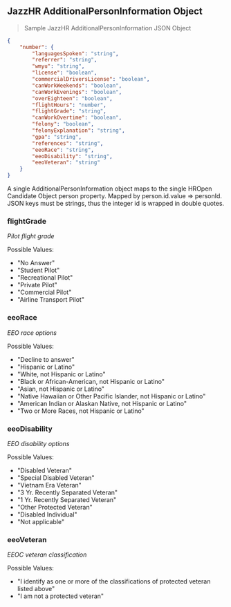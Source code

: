 ## JazzHR AdditionalPersonInformation Object

> Sample JazzHR AdditionalPersonInformation JSON Object

```json
{
    "number": {
        "languagesSpoken": "string",
        "referrer": "string",
        "wmyu": "string",
        "license": "boolean",
        "commercialDriversLicense": "boolean",
        "canWorkWeekends": "boolean",
        "canWorkEvenings": "boolean",
        "overEighteen": "boolean",
        "flightHours": "number",
        "flightGrade": "string",
        "canWorkOvertime": "boolean",
        "felony": "boolean",
        "felonyExplanation": "string",
        "gpa": "string",
        "references": "string",
        "eeoRace": "string",
        "eeoDisability": "string",
        "eeoVeteran": "string"
    }
}

```
<aside class="notice">
A single AdditionalPersonInformation object maps to the single HROpen Candidate Object person property. Mapped by person.id.value => personId.
<br/>
JSON keys must be strings, thus the integer id is wrapped in double quotes.
</aside>


### flightGrade

*Pilot flight grade*

Possible Values:
- "No Answer"
- "Student Pilot"
- "Recreational Pilot"
- "Private Pilot"
- "Commercial Pilot"
- "Airline Transport Pilot"

### eeoRace

*EEO race options*

Possible Values:
- "Decline to answer"
- "Hispanic or Latino"
- "White, not Hispanic or Latino"
- "Black or African-American, not Hispanic or Latino"
- "Asian, not Hispanic or Latino"
- "Native Hawaiian or Other Pacific Islander, not Hispanic or Latino"
- "American Indian or Alaskan Native, not Hispanic or Latino"
- "Two or More Races, not Hispanic or Latino"

### eeoDisability

*EEO disability options*

Possible Values:

- "Disabled Veteran"
- "Special Disabled Veteran"
- "Vietnam Era Veteran"
- "3 Yr. Recently Separated Veteran"
- "1 Yr. Recently Separated Veteran"
- "Other Protected Veteran"
- "Disabled Individual"
- "Not applicable"

### eeoVeteran

*EEOC veteran classification*

Possible Values:

- "I identify as one or more of the classifications of protected veteran listed above"
- "I am not a protected veteran"
